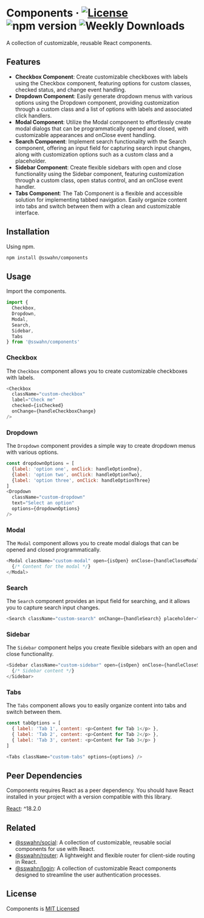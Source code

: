 # Components · [![License](https://img.shields.io/badge/License-MIT-blue.svg)](https://github.com/sswahn/components/blob/main/LICENSE) ![npm version](https://img.shields.io/npm/v/@sswahn/components) ![Weekly Downloads](https://img.shields.io/npm/dw/@sswahn/components)
A collection of customizable, reusable React components.  

## Features
- **Checkbox Component**: Create customizable checkboxes with labels using the Checkbox component, featuring options for custom classes, checked status, and change event handling.
- **Dropdown Component**: Easily generate dropdown menus with various options using the Dropdown component, providing customization through a custom class and a list of options with labels and associated click handlers.
- **Modal Component**: Utilize the Modal component to effortlessly create modal dialogs that can be programmatically opened and closed, with customizable appearances and onClose event handling.
- **Search Component**: Implement search functionality with the Search component, offering an input field for capturing search input changes, along with customization options such as a custom class and a placeholder.
- **Sidebar Component**: Create flexible sidebars with open and close functionality using the Sidebar component, featuring customization through a custom class, open status control, and an onClose event handler.
- **Tabs Component**: The Tab Component is a flexible and accessible solution for implementing tabbed navigation. Easily organize content into tabs and switch between them with a clean and customizable interface.

## Installation
Using npm.
```bash
npm install @sswahn/components
```  

## Usage
Import the components.
```javascript
import {
  Checkbox,
  Dropdown,
  Modal,
  Search,
  Sidebar,
  Tabs
} from '@sswahn/components'
```

### Checkbox
The `Checkbox` component allows you to create customizable checkboxes with labels.  
```javascript
<Checkbox
  className="custom-checkbox"
  label="Check me"
  checked={isChecked}
  onChange={handleCheckboxChange}
/>
```  

### Dropdown
The `Dropdown` component provides a simple way to create dropdown menus with various options.  
```javascript
const dropdownOptions = [
  {label: 'option one', onClick: handleOptionOne},
  {label: 'option two', onClick: handleOptionTwo},
  {label: 'option three', onClick: handleOptionThree}
]
<Dropdown
  className="custom-dropdown"
  text="Select an option"
  options={dropdownOptions}
/>
```   

### Modal
The `Modal` component allows you to create modal dialogs that can be opened and closed programmatically.  
```javascript
<Modal className="custom-modal" open={isOpen} onClose={handleCloseModal}>
  {/* Content for the modal */}
</Modal>
```  

### Search
The `Search` component provides an input field for searching, and it allows you to capture search input changes.  
```javascript
<Search className="custom-search" onChange={handleSearch} placeholder="Search..." />
```  

### Sidebar
The `Sidebar` component helps you create flexible sidebars with an open and close functionality.  
```javascript
<Sidebar className="custom-sidebar" open={isOpen} onClose={handleCloseSidebar}>
  {/* Sidebar content */}
</Sidebar>
```

### Tabs
The `Tabs` component allows you to easily organize content into tabs and switch between them.
```javascript
const tabOptions = [
  { label: 'Tab 1', content: <p>Content for Tab 1</p> },
  { label: 'Tab 2', content: <p>Content for Tab 2</p> },
  { label: 'Tab 3', content: <p>Content for Tab 3</p> }
]

<Tabs className="custom-tabs" options={options} />
```

## Peer Dependencies
Components requires React as a peer dependency. You should have React installed in your project with a version compatible with this library.  

[React](https://reactjs.org/): ^18.2.0  

## Related
- [@sswahn/social](https://www.npmjs.com/package/@sswahn/social): A collection of customizable, reusable social components for use with React.
- [@sswahn/router](https://www.npmjs.com/package/@sswahn/router): A lightweight and flexible router for client-side routing in React.
- [@sswahn/login](https://www.npmjs.com/package/@sswahn/login): A collection of customizable React components designed to streamline the user authentication processes.

## License
Components is [MIT Licensed](https://github.com/sswahn/components/blob/main/LICENSE)
